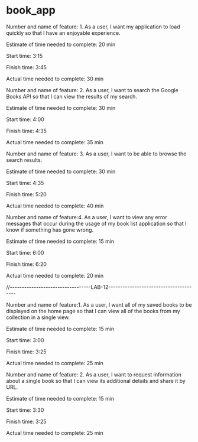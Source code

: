# book_app


Number and name of feature: 1. As a user, I want my application to load quickly so that I have an enjoyable experience.

Estimate of time needed to complete: 20 min

Start time: 3:15

Finish time: 3:45

Actual time needed to complete: 30 min


Number and name of feature: 2. As a user, I want to search the Google Books API so that I can view the results of my search.

Estimate of time needed to complete: 30 min

Start time: 4:00

Finish time: 4:35

Actual time needed to complete: 35 min

Number and name of feature: 3. As a user, I want to be able to browse the search results.

Estimate of time needed to complete: 30 min

Start time: 4:35

Finish time: 5:20

Actual time needed to complete: 40 min



Number and name of feature:4. As a user, I want to view any error messages that occur during the usage of my book list application so that I know if something has gone wrong.

Estimate of time needed to complete: 15 min

Start time: 6:00

Finish time: 6:20

Actual time needed to complete: 20 min

//----------------------------------LAB-12---------------------------------------

Number and name of feature:1. As a user, I want all of my saved books to be displayed on the home page so that I can view all of the books from my collection in a single view.

Estimate of time needed to complete: 15 min

Start time: 3:00

Finish time: 3:25

Actual time needed to complete: 25 min




Number and name of feature: 2. As a user, I want to request information about a single book so that I can view its additional details and share it by URL.

Estimate of time needed to complete: 15 min

Start time: 3:30

Finish time: 3:25

Actual time needed to complete: 25 min